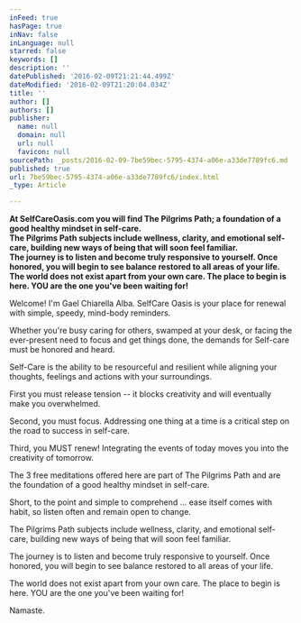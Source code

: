 ```yaml
---
inFeed: true
hasPage: true
inNav: false
inLanguage: null
starred: false
keywords: []
description: ''
datePublished: '2016-02-09T21:21:44.499Z'
dateModified: '2016-02-09T21:20:04.034Z'
title: ''
author: []
authors: []
publisher:
  name: null
  domain: null
  url: null
  favicon: null
sourcePath: _posts/2016-02-09-7be59bec-5795-4374-a06e-a33de7789fc6.md
published: true
url: 7be59bec-5795-4374-a06e-a33de7789fc6/index.html
_type: Article

---
```

**At SelfCareOasis.com you will find The Pilgrims Path; a foundation of a good healthy mindset in self-care.  
The Pilgrims Path subjects include wellness, clarity, and emotional self-care, building new ways of being that will soon feel familiar.  
The journey is to listen and become truly responsive to yourself. Once honored, you will begin to see balance restored to all areas of your life.  
The world does not exist apart from your own care. The place to begin is here. YOU are the one you've been waiting for!**

Welcome! I'm Gael Chiarella Alba. SelfCare Oasis is your place for renewal with simple, speedy, mind-body reminders.

Whether you're busy caring for others, swamped at your desk, or facing the ever-present need to focus and get things done, the demands for Self-care must be honored and heard.

Self-Care is the ability to be resourceful and resilient while aligning your thoughts, feelings and actions with your surroundings.

First you must release tension -- it blocks creativity and will eventually make you overwhelmed.

Second, you must focus. Addressing one thing at a time is a critical step on the road to success in self-care.

Third, you MUST renew! Integrating the events of today moves you into the creativity of tomorrow.

The 3 free meditations offered here are part of The Pilgrims Path and are the foundation of a good healthy mindset in self-care.

Short, to the point and simple to comprehend ... ease itself comes with habit, so listen often and remain open to change.

The Pilgrims Path subjects include wellness, clarity, and emotional self-care, building new ways of being that will soon feel familiar.

The journey is to listen and become truly responsive to yourself. Once honored, you will begin to see balance restored to all areas of your life.

The world does not exist apart from your own care. The place to begin is here. YOU are the one you've been waiting for!

Namaste.